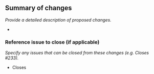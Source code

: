 ## Summary of changes

_Provide a detailed description of proposed changes._

-

### Reference issue to close (if applicable)

_Specify any issues that can be closed from these changes (e.g. Closes #233)._

- Closes

